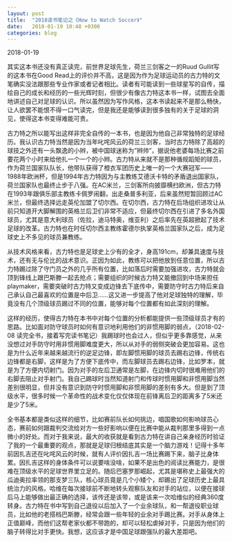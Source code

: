 ```yaml
---
layout: post
title:  "2018读书笔记之《How to Watch Soccer》"
date:   2018-01-19 10:48 +0300
categories: blog
---
```


2018-01-19

其实这本书还没有真正读完，前世界足球先生，荷兰三剑客之一的Ruud Gullit写的这本书在Good Read上的评价并不高，这是因为作为足球运动员的古力特的文笔确实没法跟那些专业作家或者记者相比。读者有可能读到一些球星写的自传，描绘自己的成长和经历的一些光辉时刻，但很少有像古力特这本书一样，试图去全面地讲述自己对足球的认识。所以虽然因为写作风格，这本书读起来不是那么畅快，让人欲罢不能恨不得一口气读完，但是我还是能够读到很多独有的关于足球的洞见，使得这本书变得难能可贵。

古力特之所以能写出这样非完全自传的一本书，也是因为他自己非常独特的足球经历。我认识古力特当然是因为当年叱咤风云的荷兰三剑客，当时古力特除了高超的球技之外还有一头飘逸的小辫，被中国球迷称为”辫帅”，据说他老婆每场比赛之前要花两个小时来给他扎一个一个的小辫。古力特从来就不是那种循规蹈矩的球员，作为荷兰国家队队长，他带队获得了橙衣军团历史上唯一的一个大赛冠军——1988年欧洲杯，但是1994年古力特因为与主教练艾德沃卡特的矛盾退出国家队，荷兰国家队也最终止步于八强。在AC米兰，三剑客所向披靡横扫欧洲，但古力特在1993年跟俱乐部主教练卡佩罗闹翻，出走桑普多利亚，后来虽然短暂回顾过AC米兰，但最终选择远走英伦加盟了切尔西。在切尔西，古力特在后场组织进攻让从前只知道开大脚解围的英格兰后卫们非常不适应，但最终切尔西在引进了多名外国球员，尤其是意大利球员（佐拉，迪马特奥，维亚利）之后率先在英超掀起了技术足球的改革。古力特也在时任切尔西主教练霍德尔执掌英格兰国家队之后，成为足球史上不多见的球员兼教练。

从技术风格来看，古力特也是足球史上少有的全才，身高191cm，却兼具速度与技术，还有无与伦比的战术意识。正因为如此，教练可以把他放到任意位置，所以古力特踢过除了守门员之外的几乎所有位置，比如落后时需要加强进攻，古力特就会顶到锋线上跟巴斯滕一起去抢点；需要组织的时候古力特又能撤回到中场来担任playmaker，需要突破时古力特又变成边锋去下底传中，需要防守时古力特后来自己承认自己最喜欢的位置是中后卫……这又进一步提高了他对足球独特的理解，毕竟没有几个顶级球员踢过不同的位置，能够对每个位置都有如此深刻的理解。

这样的经历，使得古力特在本书中对每个位置的分析都能提供一些顶级球员才有的思路。比如面对防守球员时如何有意识地利用他们的非惯用脚的弱点，（2018-02-08 读完全书，接着写完读书笔记）我踢球时也会过人，但似乎更多靠感觉，从来没想过对手防守时用非惯用脚难度更大，所以从对手的弱侧突破会更加容易。这也是为什么近年来越来越流行的逆足边锋，即左脚惯用脚的球员去踢右边锋，传统右边锋都是右脚，这样是为了方便下底传中，而左脚球员去踢右边锋，比如罗本，就是为了方便内切射门。因为对手的左后卫通常是左脚，在边锋内切时很难用他们的右脚去阻止对手射门。我自己踢球时当然知道射门和传球时惯用脚和非惯用脚当然差别很明显，但并没有意识到防守时惯用脚和非惯用脚的差别有多大。但是到了顶级水平，很多时候一个革命性的战术变化仅仅体现在前锋离后卫的距离多了5米还是少了5米。

全书基本都是类似这样的细节，比如赛前队长如何挑边，唱国歌如何影响球员心态，赛前如何跟裁判交流给对方一些好影响以便在比赛中能从裁判那里多得到一点微小的好处。而对于我来说，最大的收获就是看到古力特在讲自己亲身经历时验证了我的一个最重要的观点，那就是足球归根结底其实是一个脑力游戏！记得十多年前因扎吉还在叱咤风云的时候，就有人评价因扎吉一场比赛踢下来，脑子比身体累。因扎吉这样的身体条件可以说要啥没啥，如果不是出色的阅读比赛能力，是很难在顶级水平的足球世界里立足的。随后巴塞罗那崛起，尤其是堪称史上最强大的瓜迪奥拉率领的那支梦三队，核心球员竟是几个小矮个，却踢出了足球历史上最具统治力的风格。哈维在每次接球前不断地转头观察队友和对手的站位，以便在接球后马上能够做出最正确的选择，该传还是该带，或是该来一次哈维似的经典360度转身。古力特在书中写到自己退役以后加入了一个业余球队，和一帮退役职业球员，比如他的老搭档巴斯滕，经常会跟一些年轻的业余对手踢比赛。对手从身体上正值巅峰，而他们这帮老家伙都不带跑的，却可以轻松虐掉对手，只是因为他们的脑子转得比对手更快。我想，这应该才是中国足球跟强队的最大差距吧。


<!--end-->
